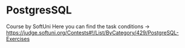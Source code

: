# PostgresSQL
Course by SoftUni
Here you can find the task conditions -> https://judge.softuni.org/Contests#!/List/ByCategory/429/PostgreSQL-Exercises

